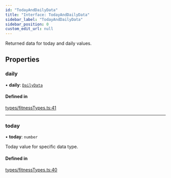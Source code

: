 ```yaml
---
id: "TodayAndDailyData"
title: "Interface: TodayAndDailyData"
sidebar_label: "TodayAndDailyData"
sidebar_position: 0
custom_edit_url: null
---
```


Returned data for today and daily values.

## Properties

### daily

• **daily**: [`DailyData`](DailyData.md)

#### Defined in

[types/fitnessTypes.ts:41](https://github.com/rn-fitness-tracker/rn-fitness-tracker/blob/a4a790c/src/types/fitnessTypes.ts#L41)

___

### today

• **today**: `number`

Today value for specific data type.

#### Defined in

[types/fitnessTypes.ts:40](https://github.com/rn-fitness-tracker/rn-fitness-tracker/blob/a4a790c/src/types/fitnessTypes.ts#L40)
